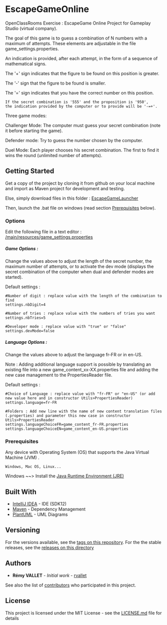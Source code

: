 # EscapeGameOnline
OpenClassRooms Exercise :
EscapeGame Online Project for Gameplay Studio (virtual company).

The goal of this game is to guess a combination of N numbers with a maximum of attempts. These elements are adjustable in the file game_settings.properties.

An indication is provided, after each attempt, in the form of a sequence of mathematical signs.

The '+' sign indicates that the figure to be found on this position is greater.

The '-' sign that the figure to be found is smaller.

The '=' sign indicates that you have the correct number on this position.

```
If the secret combination is '555' and the proposition is '950',
the indication provided by the computer or to provide will be '-=+'.
```
Three game modes:

Challenger Mode: The computer must guess your secret combination (note it before starting the game).

Defender mode: Try to guess the number chosen by the computer.

Duel Mode: Each player chooses his secret combination. The first to find it wins the round (unlimited number of attempts).

## Getting Started

Get a copy of the project by cloning it from github on your local machine and import as Maven project for development and testing.

Else, simply download files in this folder : [EscapeGameLauncher](https://github.com/rvallet/escapegameonline/tree/master/EscapeGameLauncher) 

Then, launch the .bat file on windows (read section [Prerequisites](https://github.com/rvallet/escapegameonline#prerequisites) below).

### Options 
Edit the following file in a text editor : [/main/resources/game_settings.properties](https://github.com/rvallet/escapegameonline/blob/master/src/main/resources/game_settings.properties)

##### Game Options :
Change the values above to adjust the length of the secret number, the maximum number of attempts, or to activate the dev mode (displays the secret combination of the computer when dual and defender modes are started).

Default settings :
```
#Number of digit : replace value with the length of the combination to find
settings.nbDigit=4

#Number of tries : replace value with the numbers of tries you want
settings.nbTries=5

#Developer mode : replace value with "true" or "false"
settings.devMode=false
```
##### Language Options :
Change the values above to adjust the language fr-FR or in en-US.

Note : Adding additional language support is possible by translating an existing file into a new game_content_xx-XX.properties file and adding the new case management to the PropertiesReader file.

Default settings :
```
#Choice of Language : replace value with "fr-FR" or "en-US" (or add new value here and in constructor Utils>PropertiesReader)
settings.language=fr-FR

#Folders : Add new line with the name of new content translation files (.properties) and parameter this new case in constructor Utils>PropertiesReader
settings.languageChoiceFR=game_content_fr-FR.properties
settings.languageChoiceEN=game_content_en-US.properties
```
### Prerequisites

Any device with Operating System (OS) that supports the Java Virtual Machine (JVM) .
```
Windows, Mac OS, Linux...
```
Windows ~~> Install the [Java Runtime Environment (JRE)](https://docs.oracle.com/javase/9/install/installation-jdk-and-jre-microsoft-windows-platforms.htm#GUID-2B9D2A17-176B-4BC8-AE2D-FD884161C958)
## Built With

* [IntelliJ IDEA](https://www.jetbrains.com/idea/) - IDE (SDK12)
* [Maven](https://maven.apache.org/) - Dependency Management
* [PlantUML](http://plantuml.com/en/) - UML Diagrams

## Versioning

For the versions available, see the [tags on this repository](https://github.com/rvallet/escapegameonline/tags).
For the the stable releases, see the  [releases on this directory](https://github.com/rvallet/escapegameonline/releases)

## Authors

* **Rémy VALLET** - *Initial work* - [rvallet](https://github.com/rvallet)

See also the list of [contributors](https://github.com/rvallet/escapegameonline/contributors) who participated in this project.

## License

This project is licensed under the MIT License - see the [LICENSE.md](https://github.com/rvallet/escapegameonline/blob/master/LICENSE.md) file for details
